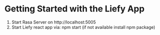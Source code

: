 # Getting Started with the Liefy App

  1. Start Rasa Server on http://localhost:5005
  2. Start Liefy react app via: npm start (if not available install npm package)

